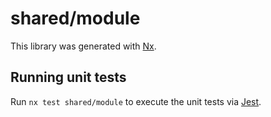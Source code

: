 # shared/module

This library was generated with [Nx](https://nx.dev).

## Running unit tests

Run `nx test shared/module` to execute the unit tests via [Jest](https://jestjs.io).

